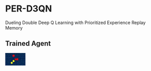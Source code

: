 # PER-D3QN
Dueling Double Deep Q Learning with Prioritized Experience Replay Memory

## Trained Agent  
![Snake GIF](https://raw.githubusercontent.com/0xC0DEF/PER-D3QN/master/snake.gif)
